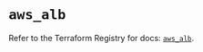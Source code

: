 # `aws_alb`

Refer to the Terraform Registry for docs: [`aws_alb`](https://registry.terraform.io/providers/hashicorp/aws/5.37.0/docs/resources/alb).
